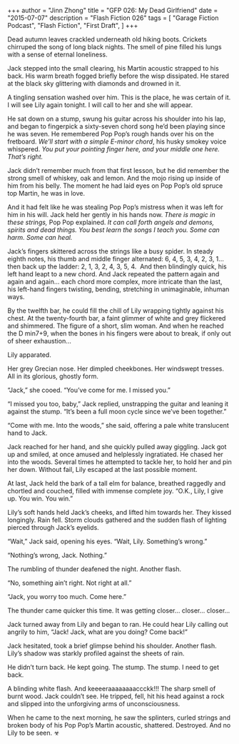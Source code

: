 +++
author = "Jinn Zhong"
title = "GFP 026: My Dead Girlfriend"
date = "2015-07-07"
description = "Flash Fiction 026"
tags = [
    "Garage Fiction Podcast",
    "Flash Fiction",
    "First Draft",
]
+++

Dead autumn leaves crackled underneath old hiking boots. Crickets chirruped the song of long black nights. The smell of pine filled his lungs with a sense of eternal loneliness.

Jack stepped into the small clearing, his Martin acoustic strapped to his back. His warm breath fogged briefly before the wisp dissipated. He stared at the black sky glittering with diamonds and drowned in it.

A tingling sensation washed over him. This is the place, he was certain of it. I will see Lily again tonight. I will call to her and she will appear.

He sat down on a stump, swung his guitar across his shoulder into his lap, and began to fingerpick a sixty-seven chord song he’d been playing since he was seven. He remembered Pop Pop’s rough hands over his on the fretboard. _We’ll start with a simple E-minor chord_, his husky smokey voice whispered. _You put your pointing finger here, and your middle one here. That’s right._

Jack didn’t remember much from that first lesson, but he did remember the strong smell of whiskey, oak and lemon. And the mojo rising up inside of him from his belly. The moment he had laid eyes on Pop Pop’s old spruce top Martin, he was in love.

And it had felt like he was stealing Pop Pop’s mistress when it was left for him in his will. Jack held her gently in his hands now. _There is magic in these strings,_ Pop Pop explained. _It can call forth angels and demons, spirits and dead things. You best learn the songs I teach you. Some can harm. Some can heal._

Jack’s fingers skittered across the strings like a busy spider. In steady eighth notes, his thumb and middle finger alternated: 6, 4, 5, 3, 4, 2, 3, 1… then back up the ladder: 2, 1, 3, 2, 4, 3, 5, 4.
 And then blindingly quick, his left hand leapt to a new chord. And Jack repeated the pattern again and again and again… each chord more complex, more intricate than the last, his left-hand fingers twisting, bending, stretching in unimaginable, inhuman ways.

By the twelfth bar, he could fill the chill of Lily wrapping tightly against his chest. At the twenty-fourth bar, a faint glimmer of white and grey flickered and shimmered. The figure of a short, slim woman. And when he reached the D min7+9, when the bones in his fingers were about to break, if only out of sheer exhaustion…

Lily apparated.

Her grey Grecian nose. Her dimpled cheekbones. Her windswept tresses. All in its glorious, ghostly form.

“Jack,” she cooed. “You’ve come for me. I missed you.”

“I missed you too, baby,” Jack replied, unstrapping the guitar and leaning it against the stump. “It’s been a full moon cycle since we’ve been together.”

“Come with me. Into the woods,” she said, offering a pale white translucent hand to Jack.

Jack reached for her hand, and she quickly pulled away giggling. Jack got up and smiled, at once amused and helplessly ingratiated. He chased her into the woods. Several times he attempted to tackle her, to hold her and pin her down. Without fail, Lily escaped at the last possible moment.

At last, Jack held the bark of a tall elm for balance, breathed raggedly and chortled and couched, filled with immense complete joy. “O.K., Lily, I give up. You win. You win.”

Lily’s soft hands held Jack’s cheeks, and lifted him towards her. They kissed longingly. Rain fell. Storm clouds gathered and the sudden flash of lighting pierced through Jack’s eyelids.

“Wait,” Jack said, opening his eyes. “Wait, Lily. Something’s wrong.”

“Nothing’s wrong, Jack. Nothing.”

The rumbling of thunder deafened the night. Another flash.

“No, something ain’t right. Not right at all.”

“Jack, you worry too much. Come here.”

The thunder came quicker this time. It was getting closer… closer… closer…

Jack turned away from Lily and began to ran. He could hear Lily calling out angrily to him, “Jack! Jack, what are you doing? Come back!”

Jack hesitated, took a brief glimpse behind his shoulder. Another flash. Lily’s shadow was starkly profiled against the sheets of rain.

He didn’t turn back. He kept going. The stump. The stump. I need to get back.

A blinding white flash. And keeeeraaaaaaaaccckk!!! The sharp smell of burnt wood. Jack couldn’t see. He tripped, fell, hit his head against a rock and slipped into the unforgiving arms of unconsciousness.

When he came to the next morning, he saw the splinters, curled strings and broken body of his Pop Pop’s Martin acoustic, shattered. Destroyed. And no Lily to be seen. ☣
